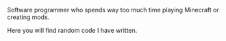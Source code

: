 Software programmer who spends way too much time playing Minecraft or creating mods.

Here you will find random code I have written. 


